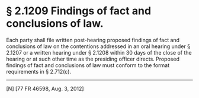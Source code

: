 # § 2.1209   Findings of fact and conclusions of law.

Each party shall file written post-hearing proposed findings of fact and conclusions of law on the contentions addressed in an oral hearing under § 2.1207 or a written hearing under § 2.1208 within 30 days of the close of the hearing or at such other time as the presiding officer directs. Proposed findings of fact and conclusions of law must conform to the format requirements in § 2.712(c).



---

[N] [77 FR 46598, Aug. 3, 2012]




